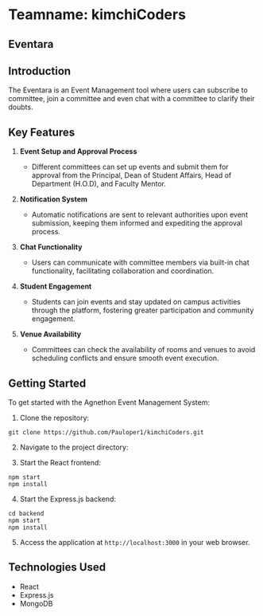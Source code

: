 # Teamname: kimchiCoders

## Eventara

## Introduction
The Eventara is an Event Management tool where users can subscribe to committee, join a committee and even chat with a committee to clarify their doubts.

## Key Features
1. **Event Setup and Approval Process**
   - Different committees can set up events and submit them for approval from the Principal, Dean of Student Affairs, Head of Department (H.O.D), and Faculty Mentor.
   
2. **Notification System**
   - Automatic notifications are sent to relevant authorities upon event submission, keeping them informed and expediting the approval process.

3. **Chat Functionality**
   - Users can communicate with committee members via built-in chat functionality, facilitating collaboration and coordination.

4. **Student Engagement**
   - Students can join events and stay updated on campus activities through the platform, fostering greater participation and community engagement.

5. **Venue Availability**
   - Committees can check the availability of rooms and venues to avoid scheduling conflicts and ensure smooth event execution.


## Getting Started
To get started with the Agnethon Event Management System:

1. Clone the repository:
```
git clone https://github.com/Pauloper1/kimchiCoders.git
```

2. Navigate to the project directory:

3. Start the React frontend:
``` 
npm start
npm install
```
4. Start the Express.js backend:
```
cd backend
npm start
npm install
```

5. Access the application at `http://localhost:3000` in your web browser.

## Technologies Used
- React
- Express.js
- MongoDB

